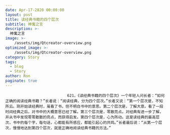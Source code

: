 ```yaml
---
date: Apr-17-2020 00:00:00
layout: post
title: 读经典书籍的四个层次
subtitle: 神寓之言
description: >-
  神寓之言
image: >-
    /assets/img/Qtcreator-overview.png
optimized_image: >-
    /assets/img/Qtcreator-overview.png
category: Story
tags:
  - blog
  - Story
author: Ron
paginate: true
---
```


							　　621，《读经典书籍的四个层次》一个年轻人问长者：“如何正确的阅读经典书籍？”长者说：“阅读经典，分为四个层次。”长者又说：“第一个层次是，不知所云。刚开始读经典时，虽看了书，但不明白书中的意思。第二个层次是，了解大意。看了一段时间经典之后，对书中的大概意思已经了解。第三个层次是，零散亮点。对经典有进一步了解，并从书中发现零零散散的亮点，而获得启发。第四个层次是，心为所动。这是读经典的最高层次，书中的每个字，每句话，心都能有所感应，都能引起心的共鸣。”长者最后说：“从第一个层次，慢慢地达到第四个层次，就是正确地阅读经典书籍的方法。”
							
							
						